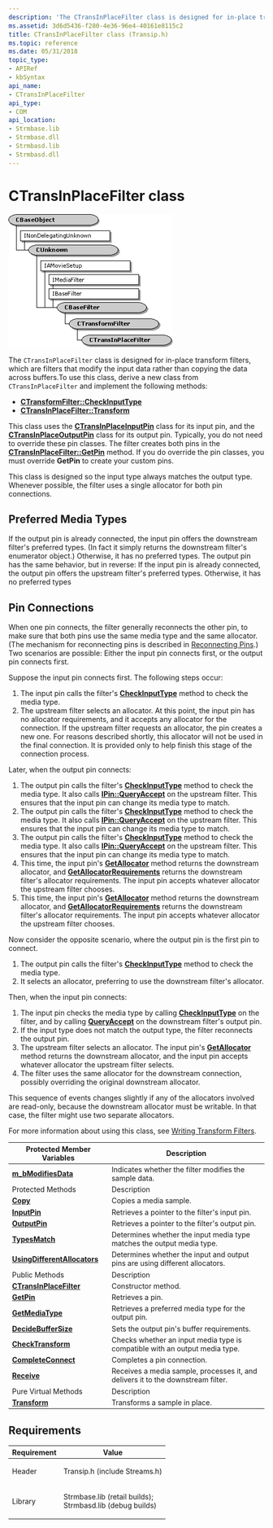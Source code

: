 ```yaml
---
description: 'The CTransInPlaceFilter class is designed for in-place transform filters, which are filters that modify the input data rather than copying the data across buffers.To use this class, derive a new class from CTransInPlaceFilter and implement the following methods:'
ms.assetid: 3d6d5436-f280-4e36-96e4-40161e8115c2
title: CTransInPlaceFilter class (Transip.h)
ms.topic: reference
ms.date: 05/31/2018
topic_type: 
- APIRef
- kbSyntax
api_name: 
- CTransInPlaceFilter
api_type: 
- COM
api_location: 
- Strmbase.lib
- Strmbase.dll
- Strmbasd.lib
- Strmbasd.dll
---
```


# CTransInPlaceFilter class

![ctransinplacefilter class hierarchy](images/tsip03.png)

The `CTransInPlaceFilter` class is designed for in-place transform filters, which are filters that modify the input data rather than copying the data across buffers.To use this class, derive a new class from `CTransInPlaceFilter` and implement the following methods:

-   [**CTransformFilter::CheckInputType**](ctransformfilter-checkinputtype.md)
-   [**CTransInPlaceFilter::Transform**](ctransinplacefilter-transform.md)

This class uses the [**CTransInPlaceInputPin**](ctransinplaceinputpin.md) class for its input pin, and the [**CTransInPlaceOutputPin**](ctransinplaceoutputpin.md) class for its output pin. Typically, you do not need to override these pin classes. The filter creates both pins in the [**CTransInPlaceFilter::GetPin**](ctransinplacefilter-getpin.md) method. If you do override the pin classes, you must override **GetPin** to create your custom pins.

This class is designed so the input type always matches the output type. Whenever possible, the filter uses a single allocator for both pin connections.

## Preferred Media Types

If the output pin is already connected, the input pin offers the downstream filter's preferred types. (In fact it simply returns the downstream filter's enumerator object.) Otherwise, it has no preferred types. The output pin has the same behavior, but in reverse: If the input pin is already connected, the output pin offers the upstream filter's preferred types. Otherwise, it has no preferred types

## Pin Connections

When one pin connects, the filter generally reconnects the other pin, to make sure that both pins use the same media type and the same allocator. (The mechanism for reconnecting pins is described in [Reconnecting Pins](reconnecting-pins.md).) Two scenarios are possible: Either the input pin connects first, or the output pin connects first.

Suppose the input pin connects first. The following steps occur:

1.  The input pin calls the filter's [**CheckInputType**](ctransformfilter-checkinputtype.md) method to check the media type.
2.  The upstream filter selects an allocator. At this point, the input pin has no allocator requirements, and it accepts any allocator for the connection. If the upstream filter requests an allocator, the pin creates a new one. For reasons described shortly, this allocator will not be used in the final connection. It is provided only to help finish this stage of the connection process.

Later, when the output pin connects:

1.  The output pin calls the filter's [**CheckInputType**](ctransformfilter-checkinputtype.md) method to check the media type. It also calls [**IPin::QueryAccept**](/windows/desktop/api/Strmif/nf-strmif-ipin-queryaccept) on the upstream filter. This ensures that the input pin can change its media type to match.
2.  The output pin calls the filter's [**CheckInputType**](ctransformfilter-checkinputtype.md) method to check the media type. It also calls [**IPin::QueryAccept**](/windows/desktop/api/Strmif/nf-strmif-ipin-queryaccept) on the upstream filter. This ensures that the input pin can change its media type to match.
3.  The output pin calls the filter's [**CheckInputType**](ctransformfilter-checkinputtype.md) method to check the media type. It also calls [**IPin::QueryAccept**](/windows/desktop/api/Strmif/nf-strmif-ipin-queryaccept) on the upstream filter. This ensures that the input pin can change its media type to match.
4.  This time, the input pin's [**GetAllocator**](ctransinplaceinputpin-getallocator.md) method returns the downstream allocator, and [**GetAllocatorRequirements**](ctransinplaceinputpin--getallocatorrequirements.md) returns the downstream filter's allocator requirements. The input pin accepts whatever allocator the upstream filter chooses.
5.  This time, the input pin's [**GetAllocator**](ctransinplaceinputpin-getallocator.md) method returns the downstream allocator, and [**GetAllocatorRequirements**](ctransinplaceinputpin--getallocatorrequirements.md) returns the downstream filter's allocator requirements. The input pin accepts whatever allocator the upstream filter chooses.

Now consider the opposite scenario, where the output pin is the first pin to connect.

1.  The output pin calls the filter's [**CheckInputType**](ctransformfilter-checkinputtype.md) method to check the media type.
2.  It selects an allocator, preferring to use the downstream filter's allocator.

Then, when the input pin connects:

1.  The input pin checks the media type by calling [**CheckInputType**](ctransformfilter-checkinputtype.md) on the filter, and by calling [**QueryAccept**](/windows/desktop/api/Strmif/nf-strmif-ipin-queryaccept) on the downstream filter's output pin.
2.  If the input type does not match the output type, the filter reconnects the output pin.
3.  The upstream filter selects an allocator. The input pin's [**GetAllocator**](ctransinplaceinputpin-getallocator.md) method returns the downstream allocator, and the input pin accepts whatever allocator the upstream filter selects.
4.  The filter uses the same allocator for the downstream connection, possibly overriding the original downstream allocator.

This sequence of events changes slightly if any of the allocators involved are read-only, because the downstream allocator must be writable. In that case, the filter might use two separate allocators.

For more information about using this class, see [Writing Transform Filters](writing-transform-filters.md).



| Protected Member Variables                                                        | Description                                                                      |
|-----------------------------------------------------------------------------------|----------------------------------------------------------------------------------|
| [**m\_bModifiesData**](ctransinplacefilter-m-bmodifiesdata.md)                   | Indicates whether the filter modifies the sample data.                           |
| Protected Methods                                                                 | Description                                                                      |
| [**Copy**](ctransinplacefilter-copy.md)                                          | Copies a media sample.                                                           |
| [**InputPin**](ctransinplacefilter-inputpin.md)                                  | Retrieves a pointer to the filter's input pin.                                   |
| [**OutputPin**](ctransinplacefilter-outputpin.md)                                | Retrieves a pointer to the filter's output pin.                                  |
| [**TypesMatch**](ctransinplacefilter-typesmatch.md)                              | Determines whether the input media type matches the output media type.           |
| [**UsingDifferentAllocators**](ctransinplacefilter--usingdifferentallocators.md) | Determines whether the input and output pins are using different allocators.     |
| Public Methods                                                                    | Description                                                                      |
| [**CTransInPlaceFilter**](ctransinplacefilter-ctransinplacefilter.md)            | Constructor method.                                                              |
| [**GetPin**](ctransinplacefilter-getpin.md)                                      | Retrieves a pin.                                                                 |
| [**GetMediaType**](ctransinplacefilter-getmediatype.md)                          | Retrieves a preferred media type for the output pin.                             |
| [**DecideBufferSize**](ctransinplacefilter-decidebuffersize.md)                  | Sets the output pin's buffer requirements.                                       |
| [**CheckTransform**](ctransinplacefilter-checktransform.md)                      | Checks whether an input media type is compatible with an output media type.      |
| [**CompleteConnect**](ctransinplacefilter-completeconnect.md)                    | Completes a pin connection.                                                      |
| [**Receive**](ctransinplacefilter-receive.md)                                    | Receives a media sample, processes it, and delivers it to the downstream filter. |
| Pure Virtual Methods                                                              | Description                                                                      |
| [**Transform**](ctransinplacefilter-transform.md)                                | Transforms a sample in place.                                                    |



 

## Requirements



| Requirement | Value |
|--------------------|--------------------------------------------------------------------------------------------------------------------------------------------------------------------------------------------|
| Header<br/>  | <dl> <dt>Transip.h (include Streams.h)</dt> </dl>                                                                                   |
| Library<br/> | <dl> <dt>Strmbase.lib (retail builds); </dt> <dt>Strmbasd.lib (debug builds)</dt> </dl> |



 

 




